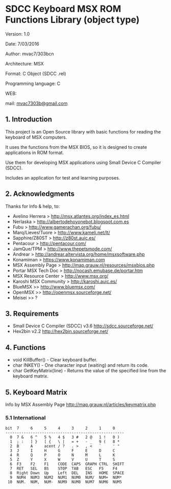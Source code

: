 # SDCC Keyboard MSX ROM Functions Library (object type)

Version: 1.0

Date: 7/03/2016

Author: mvac7/303bcn

Architecture: MSX

Format: C Object (SDCC .rel)

Programming language: C

WEB:
 
mail: mvac7303b@gmail.com




## 1. Introduction

This project is an Open Source library with basic functions for reading the 
keyboard of MSX computers.

It uses the functions from the MSX BIOS, so it is designed to create 
applications in ROM format.
  
Use them for developing MSX applications using Small Device C Compiler (SDCC).

Includes an application for test and learning purposes.



## 2. Acknowledgments
  
Thanks for Info & help, to:

* Avelino Herrera > http://msx.atlantes.org/index_es.html
* Nerlaska > http://albertodehoyonebot.blogspot.com.es
* Fubu > http://www.gamerachan.org/fubu/
* Marq/Lieves!Tuore > http://www.kameli.net/lt/
* Sapphire/Z80ST > http://z80st.auic.es/
* Pentacour > http://pentacour.com/
* JamQue/TPM > http://www.thepetsmode.com/
* Andrear > http://andrear.altervista.org/home/msxsoftware.php
* Konamiman > https://www.konamiman.com
* MSX Assembly Page > http://map.grauw.nl/resources/msxbios.php
* Portar MSX Tech Doc > http://nocash.emubase.de/portar.htm
* MSX Resource Center > http://www.msx.org/
* Karoshi MSX Community > http://karoshi.auic.es/
* BlueMSX >> http://www.bluemsx.com/
* OpenMSX >> http://openmsx.sourceforge.net/
* Meisei  >> ?



## 3. Requirements

* Small Device C Compiler (SDCC) v3.6 http://sdcc.sourceforge.net/
* Hex2bin v2.2 http://hex2bin.sourceforge.net/ 



## 4. Functions

* void KillBuffer() - Clear keyboard buffer.
* char INKEY() - One character input (waiting) and return its code.
* char GetKeyMatrix(line) - Returns the value of the specified line from the keyboard matrix.



## 5. Keyboard Matrix

  Info by MSX Assembly Page 
  http://map.grauw.nl/articles/keymatrix.php
  
  
### 5.1 International
```  
bit  7     6     5     4     3     2     1     0
----------------------------------------------------
  0  7 &   6 ^   5 %   4 $   3 #   2 @   1 !   0 )
  1  ; :   ] }   [ {   \ |   = +   - _   9 (   8 *
  2  B     A     acent / ?   . >   , <   `     ' "
  3  J     I     H     G     F     E     D     C
  4  R     Q     P     O     N     M     L     K
  5  Z     Y     X     W     V     U     T     S
  6  F3    F2    F1    CODE  CAPS  GRAPH CTRL  SHIFT
  7  RET   SEL   BS    STOP  TAB   ESC   F5    F4
  8  Right Down  Up    Left  DEL   INS   HOME  SPACE
  9  NUM4  NUM3  NUM2  NUM1  NUM0  NUM/  NUM+  NUM*
 10  NUM.  NUM,  NUM-  NUM9  NUM8  NUM7  NUM6  NUM5
```
